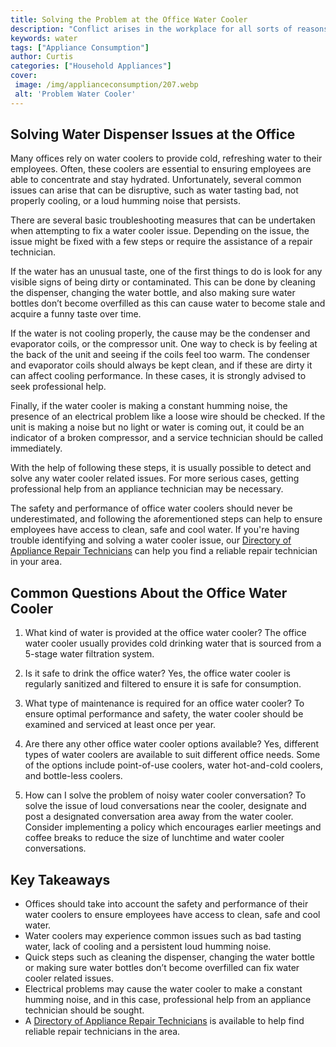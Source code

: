 ```yaml
---
title: Solving the Problem at the Office Water Cooler
description: "Conflict arises in the workplace for all sorts of reasons Learn how to resolve any issues that arise around the office water cooler and move towards a resolution"
keywords: water
tags: ["Appliance Consumption"]
author: Curtis
categories: ["Household Appliances"]
cover: 
 image: /img/applianceconsumption/207.webp
 alt: 'Problem Water Cooler'
---
```

## Solving Water Dispenser Issues at the Office
Many offices rely on water coolers to provide cold, refreshing water to their employees. Often, these coolers are essential to ensuring employees are able to concentrate and stay hydrated. Unfortunately, several common issues can arise that can be disruptive, such as water tasting bad, not properly cooling, or a loud humming noise that persists. 

There are several basic troubleshooting measures that can be undertaken when attempting to fix a water cooler issue. Depending on the issue, the issue might be fixed with a few steps or require the assistance of a repair technician. 

If the water has an unusual taste, one of the first things to do is look for any visible signs of being dirty or contaminated. This can be done by cleaning the dispenser, changing the water bottle, and also making sure water bottles don’t become overfilled as this can cause water to become stale and acquire a funny taste over time.

If the water is not cooling properly, the cause may be the condenser and evaporator coils, or the compressor unit. One way to check is by feeling at the back of the unit and seeing if the coils feel too warm. The condenser and evaporator coils should always be kept clean, and if these are dirty it can affect cooling performance. In these cases, it is strongly advised to seek professional help.

Finally, if the water cooler is making a constant humming noise, the presence of an electrical problem like a loose wire should be checked. If the unit is making a noise but no light or water is coming out, it could be an indicator of a broken compressor, and a service technician should be called immediately.

With the help of following these steps, it is usually possible to detect and solve any water cooler related issues. For more serious cases, getting professional help from an appliance technician may be necessary.

The safety and performance of office water coolers should never be underestimated, and following the aforementioned steps can help to ensure employees have access to clean, safe and cool water. If you're having trouble identifying and solving a water cooler issue, our [Directory of Appliance Repair Technicians](./pages/appliance-repair-technicians) can help you find a reliable repair technician in your area.

## Common Questions About the Office Water Cooler

1. What kind of water is provided at the office water cooler?
 The office water cooler usually provides cold drinking water that is sourced from a 5-stage water filtration system.

2. Is it safe to drink the office water? 
 Yes, the office water cooler is regularly sanitized and filtered to ensure it is safe for consumption.

3. What type of maintenance is required for an office water cooler?
 To ensure optimal performance and safety, the water cooler should be examined and serviced at least once per year.

4. Are there any other office water cooler options available? 
 Yes, different types of water coolers are available to suit different office needs. Some of the options include point-of-use coolers, water hot-and-cold coolers, and bottle-less coolers. 

5. How can I solve the problem of noisy water cooler conversation? 
 To solve the issue of loud conversations near the cooler, designate and post a designated conversation area away from the water cooler. Consider implementing a policy which encourages earlier meetings and coffee breaks to reduce the size of lunchtime and water cooler conversations.

## Key Takeaways
* Offices should take into account the safety and performance of their water coolers to ensure employees have access to clean, safe and cool water. 
* Water coolers may experience common issues such as bad tasting water, lack of cooling and a persistent loud humming noise.
* Quick steps such as cleaning the dispenser, changing the water bottle or making sure water bottles don’t become overfilled can fix water cooler related issues.
* Electrical problems may cause the water cooler to make a constant humming noise, and in this case, professional help from an appliance technician should be sought.
* A [Directory of Appliance Repair Technicians](./pages/appliance-repair-technicians) is available to help find reliable repair technicians in the area.
